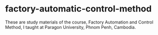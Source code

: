 # factory-automatic-control-method

These are study materials of the course, Factory Automation and Control Method, I taught at Paragon University, Phnom Penh, Cambodia.
